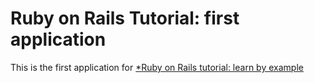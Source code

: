 # Ruby on Rails Tutorial: first application

This is the first application for [*Ruby on Rails tutorial: learn by example](http://railstutorial.org/)